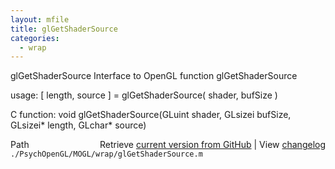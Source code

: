```yaml
---
layout: mfile
title: glGetShaderSource
categories:
  - wrap
---
```


glGetShaderSource  Interface to OpenGL function glGetShaderSource

usage:  \[ length, source \] = glGetShaderSource\( shader, bufSize \)

C function:  void glGetShaderSource\(GLuint shader, GLsizei bufSize, GLsizei\* length, GLchar\* source\)


<div class="code_header" style="text-align:right;">
  <span style="float:left;">Path&nbsp;&nbsp;</span> <span class="counter">Retrieve <a href=
  "https://raw.github.com/Psychtoolbox-3/Psychtoolbox-3/beta/./PsychOpenGL/MOGL/wrap/glGetShaderSource.m">current version from GitHub</a> | View <a href=
  "https://github.com/Psychtoolbox-3/Psychtoolbox-3/commits/beta/./PsychOpenGL/MOGL/wrap/glGetShaderSource.m">changelog</a></span>
</div>
<div class="code">
  <code>./PsychOpenGL/MOGL/wrap/glGetShaderSource.m</code>
</div>

